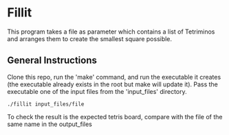 # Fillit

This program takes a file as parameter which contains a list of Tetriminos and arranges them to create the smallest square possible.

## General Instructions

Clone this repo, run the 'make' command, and run the executable it creates (the executable already exists in the root but make will update it). Pass the executable one of the input files from the 'input_files' directory.

```
./fillit input_files/file
```

To check the result is the expected tetris board, compare with the file of the same name in the output_files
